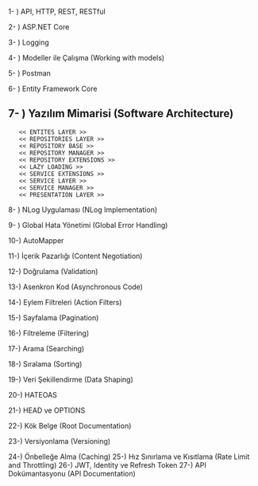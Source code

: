 1- ) API, HTTP, REST, RESTful

2- ) ASP.NET Core

3- ) Logging

4- ) Modeller ile Çalışma (Working with models)

5- ) Postman

6- ) Entity Framework Core

## 7- ) Yazılım Mimarisi (Software Architecture)
       << ENTITES LAYER >>
       << REPOSITORIES LAYER >>
       << REPOSITORY BASE >>
       << REPOSITORY MANAGER >>
       << REPOSITORY EXTENSIONS >>
       << LAZY LOADING >>
       << SERVICE EXTENSIONS >>
       << SERVICE LAYER >> 
       << SERVICE MANAGER >>
       << PRESENTATION LAYER >>

8- ) NLog Uygulaması (NLog Implementation)

9- ) Global Hata Yönetimi (Global Error Handling)

10-) AutoMapper

11-) İçerik Pazarlığı (Content Negotiation)

12-) Doğrulama (Validation)

13-) Asenkron Kod (Asynchronous Code)

14-) Eylem Filtreleri (Action Filters)

15-) Sayfalama (Pagination)

16-) Filtreleme (Filtering)

17-) Arama (Searching)

18-) Sıralama (Sorting)

19-) Veri Şekillendirme (Data Shaping)

20-) HATEOAS

21-) HEAD ve OPTIONS

22-) Kök Belge (Root Documentation)

23-) Versiyonlama (Versioning)

24-) Önbelleğe Alma (Caching)
25-) Hız Sınırlama ve Kısıtlama (Rate Limit and Throttling)
26-) JWT, Identity ve Refresh Token
27-) API Dokümantasyonu (API Documentation)
